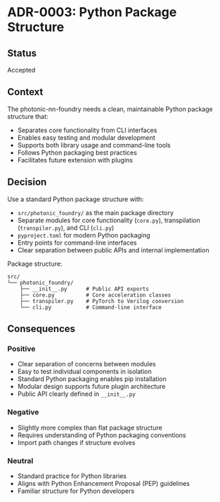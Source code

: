 # ADR-0003: Python Package Structure

## Status
Accepted

## Context
The photonic-nn-foundry needs a clean, maintainable Python package structure that:
- Separates core functionality from CLI interfaces
- Enables easy testing and modular development
- Supports both library usage and command-line tools
- Follows Python packaging best practices
- Facilitates future extension with plugins

## Decision
Use a standard Python package structure with:
- `src/photonic_foundry/` as the main package directory
- Separate modules for core functionality (`core.py`), transpilation (`transpiler.py`), and CLI (`cli.py`)
- `pyproject.toml` for modern Python packaging
- Entry points for command-line interfaces
- Clear separation between public APIs and internal implementation

Package structure:
```
src/
└── photonic_foundry/
    ├── __init__.py      # Public API exports
    ├── core.py          # Core acceleration classes
    ├── transpiler.py    # PyTorch to Verilog conversion
    └── cli.py           # Command-line interface
```

## Consequences

### Positive
- Clear separation of concerns between modules
- Easy to test individual components in isolation
- Standard Python packaging enables pip installation
- Modular design supports future plugin architecture
- Public API clearly defined in `__init__.py`

### Negative
- Slightly more complex than flat package structure
- Requires understanding of Python packaging conventions
- Import path changes if structure evolves

### Neutral
- Standard practice for Python libraries
- Aligns with Python Enhancement Proposal (PEP) guidelines
- Familiar structure for Python developers